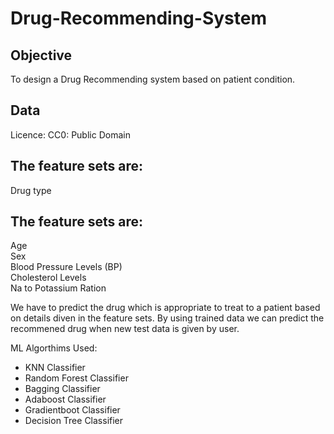 # Drug-Recommending-System
## Objective
To design a Drug Recommending system based on patient condition.

## Data
Licence: CC0: Public Domain

## The feature sets are:

Drug type

## The feature sets are:

Age\
Sex\
Blood Pressure Levels (BP)\
Cholesterol Levels\
Na to Potassium Ration

We have to predict the drug which is appropriate to treat to a patient based on details diven in the feature sets. By using trained data we can predict the recommened drug when new test data is given by user.

ML Algorthims Used:
* KNN Classifier
* Random Forest Classifier
* Bagging Classifier
* Adaboost Classifier
* Gradientboot Classifier
* Decision Tree Classifier
